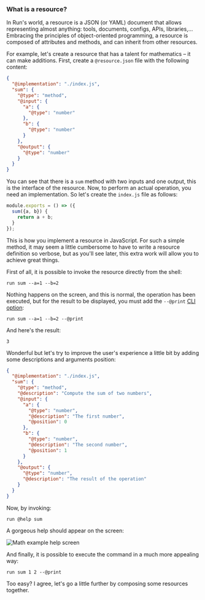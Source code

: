 ### What is a resource?

In Run's world, a resource is a JSON (or YAML) document that allows representing almost anything: tools, documents, configs, APIs, libraries,... Embracing the principles of object-oriented programming, a resource is composed of attributes and methods, and can inherit from other resources.

For example, let's create a resource that has a talent for mathematics – it can make additions. First, create a `@resource.json` file with the following content:

```json
{
  "@implementation": "./index.js",
  "sum": {
    "@type": "method",
    "@input": {
      "a": {
        "@type": "number"
      },
      "b": {
        "@type": "number"
      }
    },
    "@output": {
      "@type": "number"
    }
  }
}
```

You can see that there is a `sum` method with two inputs and one output, this is the interface of the resource. Now, to perform an actual operation, you need an implementation. So let's create the `index.js` file as follows:

```js
module.exports = () => ({
  sum({a, b}) {
    return a + b;
  }
});
```

This is how you implement a resource in JavaScript. For such a simple method, it may seem a little cumbersome to have to write a resource definition so verbose, but as you'll see later, this extra work will allow you to achieve great things.

First of all, it is possible to invoke the resource directly from the shell:

```shell
run sum --a=1 --b=2
```

Nothing happens on the screen, and this is normal, the operation has been executed, but for the result to be displayed, you must add the `--@print` [CLI option](/docs/reference/run-cli):

```shell
run sum --a=1 --b=2 --@print
```

And here's the result:

```shell
3
```

Wonderful but let's try to improve the user's experience a little bit by adding some descriptions and arguments position:

```json
{
  "@implementation": "./index.js",
  "sum": {
    "@type": "method",
    "@description": "Compute the sum of two numbers",
    "@input": {
      "a": {
        "@type": "number",
        "@description": "The first number",
        "@position": 0
      },
      "b": {
        "@type": "number",
        "@description": "The second number",
        "@position": 1
      }
    },
    "@output": {
      "@type": "number",
      "@description": "The result of the operation"
    }
  }
}
```

Now, by invoking:

```shell
run @help sum
```

A gorgeous help should appear on the screen:

![Math example help screen](${DOCS_BASE_URL}/images/math-example-help.png)

And finally, it is possible to execute the command in a much more appealing way:

```shell
run sum 1 2 --@print
```

Too easy? I agree, let's go a little further by composing some resources together.
